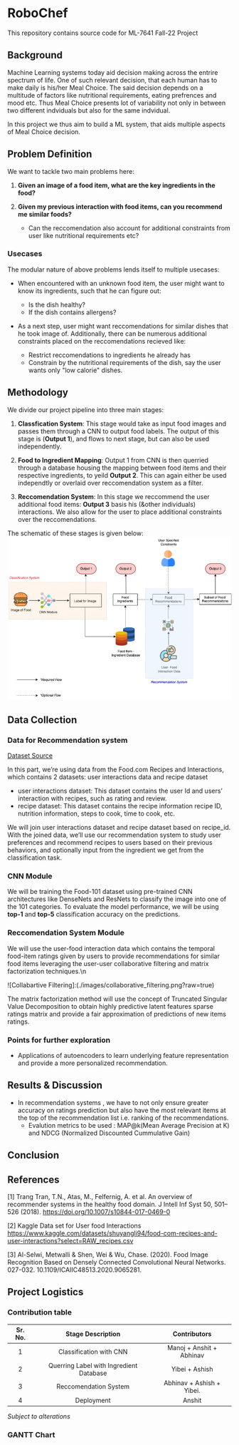 # RoboChef
This repository contains source code for ML-7641 Fall-22 Project


## Background
Machine Learning systems today aid decision making across the entrire spectrum of life. One of such relevant decision, that each human has to make daily is his/her Meal Choice. The said decision depends on a multitude of factors like nutritional requirements, eating prefrences and mood etc. Thus Meal Choice presents lot of variability not only in between two different indviduals but also for the same indvidual.

In this project we thus aim to build a ML system, that aids multiple aspects of Meal Choice decision.

## Problem Definition
We want to tackle two main problems here:

1. **Given an image of a food item, what are the key ingredients in the food?**

2. **Given my previous interaction with food items, can you recommend me similar foods?**
    * Can the reccomendation also account for additional constraints from user like nutritional requirements etc?


### Usecases
The modular nature of above problems lends itself to multiple usecases:
* When encountered with an unknown food item, the user might want to know its ingredients, such that he can figure out:
    - Is the dish healthy?
    - If the dish contains allergens?

* As a next step, user might want reccomendations for similar dishes that he took image of. Additionally, there can be numerous additional constraints placed on the reccomendations recieved like:
    - Restrict reccomendations to ingredients he already has
    - Constrain by the nutritional requirements of the dish, say the user wants only "low calorie" dishes.


## Methodology
We divide our project pipeline into three main stages:

1. **Classfication System**: This stage would take as input food images and passes them through a CNN to output food labels. The output of this stage is (**Output 1**), and flows to next stage, but can also be used independently.

2. **Food to Ingredient Mapping**: Output 1 from CNN is then querried through a database housing the mapping between food items and their respective ingredients, to yeild **Output 2**. This can again either be used independtly or overlaid over reccomendation system as a filter.

3. **Reccomendation System**: In this stage we reccommend the user additional food items: **Output 3** basis his (&other individuals) interactions. We also allow for the user to place additional constraints over the reccomendations.

The schematic of these stages is given below:
![Getting Started](./images/ml_project_pipeline.jpg)



## Data Collection
### Data for Recommendation system
[Dataset Source](https://www.kaggle.com/datasets/shuyangli94/food-com-recipes-and-user-interactions?select=RAW_recipes.csv)

In this part, we’re using data from the Food.com Recipes and Interactions, which contains 2 datasets: user interactions data and recipe dataset 
   - user interactions dataset: This dataset contains the user Id and users’ interaction with recipes, such as rating and review. 
   - recipe dataset: This dataset contains the recipe information recipe ID, nutrition information, steps to cook, time to cook, etc.

We will join user interactions dataset and recipe dataset based on recipe_id. With the joined data, we’ll use our recommendation system to study user preferences and recommend recipes to users based on their previous behaviors, and optionally input from the ingredient we get from the classification task.


### CNN Module
We will be training the Food-101 dataset using pre-trained CNN architectures like DenseNets and ResNets to classify the image into one of the 101 categories. To evaluate the model performance, we will be using **top-1** and **top-5** classification accuracy on the predictions.

### Reccomendation System Module

We will use the user-food interaction data which contains the temporal food-item ratings given by users to provide recommendations for similar food items leveraging the user-user collaborative filtering and matrix factorization techniques.\n

![Collabartive Filtering]:(./images/collaborative_filtering.png?raw=true)

The matrix factorization method will use the concept of Truncated Singular Value Decomposition to obtain highly predictive latent features sparse ratings matrix and provide a fair approximation of predictions of new items ratings.

### Points for further exploration

- Applications of autoencoders to learn underlying feature representation and provide a more personalized recommendation.

## Results & Discussion

- In recommendation systems , we have to not only ensure greater accuracy on ratings prediction but also have the most relevant items at the top of the recommendation list i.e. ranking of the recommendations.
  - Evalution metrics to be used : MAP@k(Mean Average Precision at K) and NDCG (Normalized Discounted Cummulative Gain)

## Conclusion

## References

<a id="Trang">[1]</a> 
Trang Tran, T.N., Atas, M., Felfernig, A. et al. An overview of recommender systems in the healthy food domain. J Intell Inf Syst 50, 501–526 (2018). https://doi.org/10.1007/s10844-017-0469-0

<a id="2">[2]</a>
Kaggle Data set for User food Interactions
https://www.kaggle.com/datasets/shuyangli94/food-com-recipes-and-user-interactions?select=RAW_recipes.csv

<a id="3">[3]</a> 
Al-Selwi, Metwalli & Shen, Wei & Wu, Chase. (2020). Food Image Recognition Based on Densely Connected Convolutional Neural Networks. 027-032. 10.1109/ICAIIC48513.2020.9065281.

## Project Logistics
### Contribution table

| Sr. No. |            Stage Description            |       Contributors               |
|:-------:|:---------------------------------------:|:--------------------------------:|
|    1    |         Classification with CNN         |      Manoj + Anshit + Abhinav    |
|    2    | Querring Label with Ingredient Database |      Yibei + Ashish              |
|    3    |          Reccomendation System          | Abhinav + Ashish + Yibei.        |
|    4    |                Deployment               |          Anshit                  |

*Subject to alterations*
### GANTT Chart
